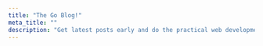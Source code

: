 ```yaml
---
title: "The Go Blog!"
meta_title: ""
description: "Get latest posts early and do the practical web development better."
---
```

